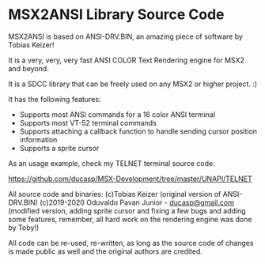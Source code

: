 # MSX2ANSI Library Source Code

MSX2ANSI is based on ANSI-DRV.BIN, an amazing piece of software by Tobias Keizer!

It is a very, very, very fast ANSI COLOR Text Rendering engine for MSX2 and beyond.

It is a SDCC library that can be freely used on any MSX2 or higher project. :)

It has the following features:

- Supports most ANSI commands for a 16 color ANSI terminal
- Supports most VT-52 terminal commands
- Supports attaching a callback function to handle sending cursor position information
- Supports a sprite cursor

As an usage example, check my TELNET terminal source code:

https://github.com/ducasp/MSX-Development/tree/master/UNAPI/TELNET

All source code and binaries: 
(c)Tobias Keizer (original version of ANSI-DRV.BIN)
(c)2019-2020 Oduvaldo Pavan Junior - ducasp@gmail.com (modified version, adding sprite cursor and fixing a few bugs and adding some features, remember, all hard work on the rendering engine was done by Toby!)

All code can be re-used, re-written, as long as the source code of changes is made public as well and the original authors are credited.
